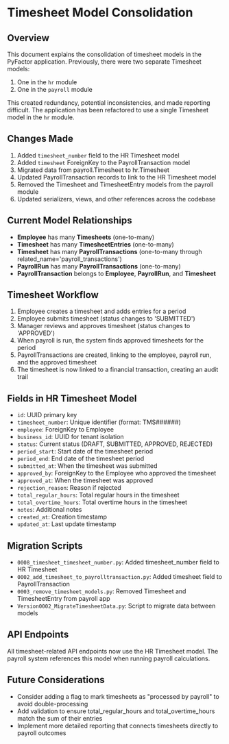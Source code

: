 # Timesheet Model Consolidation

## Overview
This document explains the consolidation of timesheet models in the PyFactor application. Previously, there were two separate Timesheet models:
1. One in the `hr` module 
2. One in the `payroll` module

This created redundancy, potential inconsistencies, and made reporting difficult. The application has been refactored to use a single Timesheet model in the `hr` module.

## Changes Made

1. Added `timesheet_number` field to the HR Timesheet model
2. Added `timesheet` ForeignKey to the PayrollTransaction model
3. Migrated data from payroll.Timesheet to hr.Timesheet
4. Updated PayrollTransaction records to link to the HR Timesheet model
5. Removed the Timesheet and TimesheetEntry models from the payroll module
6. Updated serializers, views, and other references across the codebase

## Current Model Relationships

- **Employee** has many **Timesheets** (one-to-many)
- **Timesheet** has many **TimesheetEntries** (one-to-many)
- **Timesheet** has many **PayrollTransactions** (one-to-many through related_name='payroll_transactions')
- **PayrollRun** has many **PayrollTransactions** (one-to-many)
- **PayrollTransaction** belongs to **Employee**, **PayrollRun**, and **Timesheet**

## Timesheet Workflow

1. Employee creates a timesheet and adds entries for a period
2. Employee submits timesheet (status changes to 'SUBMITTED')
3. Manager reviews and approves timesheet (status changes to 'APPROVED')
4. When payroll is run, the system finds approved timesheets for the period
5. PayrollTransactions are created, linking to the employee, payroll run, and the approved timesheet
6. The timesheet is now linked to a financial transaction, creating an audit trail

## Fields in HR Timesheet Model

- `id`: UUID primary key
- `timesheet_number`: Unique identifier (format: TMS######)
- `employee`: ForeignKey to Employee
- `business_id`: UUID for tenant isolation
- `status`: Current status (DRAFT, SUBMITTED, APPROVED, REJECTED)
- `period_start`: Start date of the timesheet period
- `period_end`: End date of the timesheet period
- `submitted_at`: When the timesheet was submitted
- `approved_by`: ForeignKey to the Employee who approved the timesheet
- `approved_at`: When the timesheet was approved
- `rejection_reason`: Reason if rejected
- `total_regular_hours`: Total regular hours in the timesheet
- `total_overtime_hours`: Total overtime hours in the timesheet
- `notes`: Additional notes
- `created_at`: Creation timestamp
- `updated_at`: Last update timestamp

## Migration Scripts

- `0008_timesheet_timesheet_number.py`: Added timesheet_number field to HR Timesheet
- `0002_add_timesheet_to_payrolltransaction.py`: Added timesheet field to PayrollTransaction
- `0003_remove_timesheet_models.py`: Removed Timesheet and TimesheetEntry from payroll app
- `Version0002_MigrateTimesheetData.py`: Script to migrate data between models

## API Endpoints

All timesheet-related API endpoints now use the HR Timesheet model. The payroll system references this model when running payroll calculations.

## Future Considerations

- Consider adding a flag to mark timesheets as "processed by payroll" to avoid double-processing
- Add validation to ensure total_regular_hours and total_overtime_hours match the sum of their entries
- Implement more detailed reporting that connects timesheets directly to payroll outcomes 